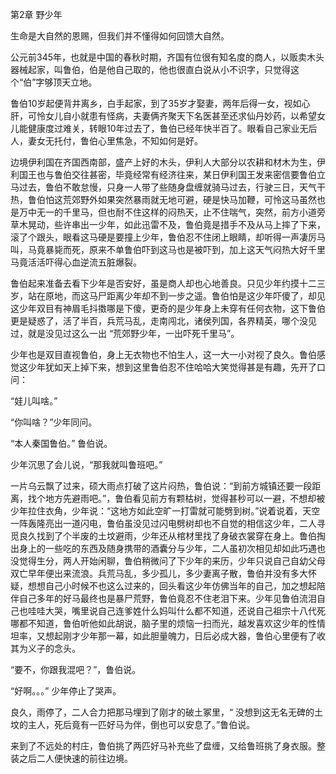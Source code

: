 
  第2章 野少年
  
  生命是大自然的恩赐，但我们并不懂得如何回馈大自然。

  公元前345年，也就是中国的春秋时期，齐国有位很有知名度的商人，以贩卖木头器械起家，叫鲁伯，伯是他自己取的，他也很直白说从小不识字，只觉得这个“伯”字够顶天立地。

  鲁伯10岁起便背井离乡，白手起家，到了35岁才娶妻，两年后得一女，视如心肝，可怜女儿自小就患有怪病，夫妻俩齐聚天下名医甚至还求仙丹妙药，以希望女儿能健康度过难关，转眼10年过去了，鲁伯已经年快半百了。眼看自己家业无后人，妻女无托付，鲁伯心里焦急，不知如何是好。

  边境伊利国在齐国西南部，盛产上好的木头，伊利人大部分以农耕和材木为生，伊利国王也与鲁伯交往甚密，毕竟经常有经济往来，某日伊利国王发来密信要鲁伯立马过去，鲁伯不敢怠慢，只身一人带了些随身盘缠就骑马过去，行驶三日，天气干热，鲁伯怕这荒郊野外如果突然暴雨就无地可避，硬是快马加鞭，可怜这马虽然也是万中无一的千里马，但也耐不住这样的闷热天，止不住喘气，突然，前方小道旁草木晃动，些许串出一少年，如此迅雷不及，鲁伯竟是措手不及从马上摔了下来，滚了个跟头，眼看这马硬是要撞上少年，鲁伯忍不住闭上眼睛，却听得一声凄厉马叫，马竟暴毙而死，原来不单鲁伯吓到这马也是被吓到，加上这天气闷热大好千里马竟活活吓得心血逆流五脏爆裂。

  鲁伯起来准备去看下少年是否安好，虽是商人却也心地善良。只见少年约摸十二三岁，站在原地，而这马尸距离少年却不到一步之遥。鲁伯怕是这少年吓傻了，却见这少年双目有神眉毛抖擞哪是下傻，更奇的是少年身上未穿有任何衣物，这下鲁伯更是疑惑了，活了半百，兵荒马乱，走南闯北，诸侯列国，各界精英，哪个没见过，就是没见过这么一出 “荒郊野少年，一出吓死千里马”。

  少年也是双目直视鲁伯，身上无衣物也不怕生人，这一大一小对视了良久。鲁伯感觉这少年犹如天上掉下来，想到这里鲁伯忍不住哈哈大笑觉得甚是有趣，先开了口问：

  “娃儿叫啥。”
 
  “你叫啥？”少年同问。

  “本人秦国鲁伯。” 鲁伯说。

  少年沉思了会儿说，“那我就叫鲁班吧。”

  一片乌云飘了过来，硕大雨点打破了这片闷热，鲁伯说：“到前方城镇还要一段距离，找个地方先避雨吧。”，鲁伯看见前方有颗枯树，觉得甚秒可以一避，不想却被少年拉住衣角，少年说：“这地方如此空旷一打雷就可能劈到树。”说着说着，天空一阵轰隆亮出一道闪电，鲁伯虽没见过闪电劈树却也不自觉的相信这少年，二人寻觅良久找到了个半废的土坟避雨，少年还从棺材里找了身破衣裳穿在身上。鲁伯掏出身上的一些吃的东西及随身携带的酒囊分与少年，二人虽初次相见却如此巧遇也没觉得生分，两人开始闲聊，鲁伯稍微问了下少年的来历，少年只说自己自幼父母双亡早年便出来流浪。兵荒马乱，多少孤儿，多少妻离子散，鲁伯并没有多大怀疑，想想自己小时候不也这么过来的，回头看这少年仿佛当年的自己，加之想起陪伴自己多年的好马最终也是暴尸荒野，鲁伯竟忍不住老泪下来。少年见鲁伯流泪自己也哇哇大哭，嘴里说自己连爹姓什么妈叫什么都不知道，还说自己祖宗十八代死哪都不知道，鲁伯听他如此胡说，脑子里的烦恼一扫而光，越发喜欢这少年的性情坦率，又想起刚才少年那一幕，如此胆量魄力，日后必成大器，鲁伯心里便有了收其为义子的念头。 
  
  “要不，你跟我混吧？”，鲁伯说。

  “好啊。。。” 少年停止了哭声。
  
  良久，雨停了，二人合力把那马埋到了刚才的破土冢里，“ 没想到这无名无碑的土坟的主人，死后竟有一匹好马为伴，倒也可以安息了。”鲁伯说。

  来到了不远处的村庄，鲁伯挑了两匹好马补充些了盘缠，又给鲁班挑了身衣服。整装之后二人便快速的前往边境。

